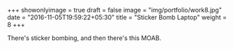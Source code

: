 +++
showonlyimage = true
draft = false
image = "img/portfolio/work8.jpg"
date = "2016-11-05T19:59:22+05:30"
title = "Sticker Bomb Laptop"
weight = 8
+++

There's sticker bombing, and then there's this MOAB. 
